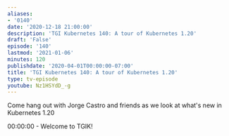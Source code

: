 ```yaml
---
aliases:
- '0140'
date: '2020-12-18 21:00:00'
description: 'TGI Kubernetes 140: A tour of Kubernetes 1.20'
draft: 'False'
episode: '140'
lastmod: '2021-01-06'
minutes: 120
publishdate: '2020-04-01T00:00:00-07:00'
title: 'TGI Kubernetes 140: A tour of Kubernetes 1.20'
type: tv-episode
youtube: Nz1HSYdD_-g
---
```


Come hang out with Jorge Castro and friends as we look at what's new in Kubernetes 1.20

00:00:00 - Welcome to TGIK!